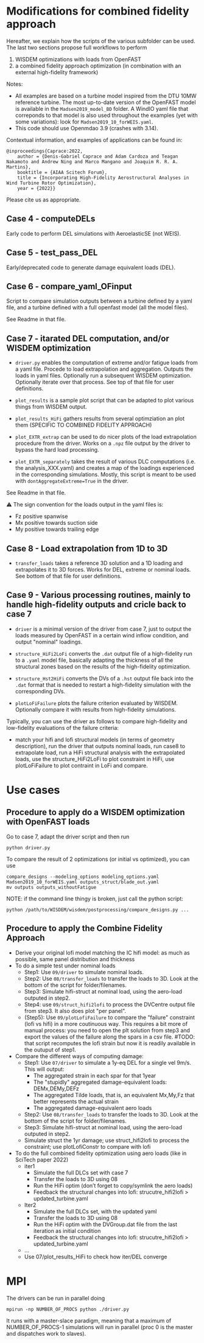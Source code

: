 
# Modifications for combined fidelity approach

Hereafter, we explain how the scripts of the various subfolder can be used. The last two sections propose full workflows to perform 
1. WISDEM optimizations with loads from OpenFAST
2. a combined fidelity approach optimization (in combination with an external high-fidelity framework)

Notes:
- All examples are based on a turbine model inspired from the DTU 10MW reference turbine. The most up-to-date version of the OpenFAST model is available in the `Madsen2019_model_BD` folder. A WindIO yaml file that correponds to that model is also used throughout the examples (yet with some variations): look for `Madsen2019_10_forWEIS.yaml`.
- This code should use Openmdao 3.9 (crashes with 3.14).


Contextual information, and examples of applications can be found in:
```
@inproceedings{Caprace:2022,
	author = {Denis-Gabriel Caprace and Adam Cardoza and Teagan Nakamoto and Andrew Ning and Marco Mangano and Joaquim R. R. A. Martins},
	booktitle = {AIAA Scitech Forum},
	title = {Incorporating High-Fidelity Aerostructural Analyses in Wind Turbine Rotor Optimization},
	year = {2022}}
```
Please cite us as appropriate.

## Case 4 - computeDELs

Early code to perform DEL simulations with AeroelasticSE (not WEIS).

## Case 5 - test_pass_DEL 

Early/deprecated code to generate damage equivalent loads (DEL).

## Case 6 - compare_yaml_OFinput

Script to compare simulation outputs between a turbine defined by a yaml file, and a turbine defined with a full openfast model (all the model files).

See Readme in that file.  

## Case 7 - itarated DEL computation, and/or WISDEM optimization

- `driver.py`  enables the computation of extreme and/or fatigue loads from a yaml file. Procede to load extrapolation and aggregation. Outputs the loads in yaml files. Optionally run a subsequent WISDEM optimization. Optionally iterate over that process.  See top of that file for user definitions.

- `plot_results` is a sample plot script that can be adapted to plot various things from WISDEM output.

- `plot_results_HiFi` gathers results from several optimziation an plot them (SPECIFIC TO COMBINED FIDELITY APPROACH)

- `plot_EXTR_extrap`  can be used to do nicer plots of the load extrapolation procedure from the driver. Works on a `.npz` file output by the driver to bypass the hard load processing.

- `plot_EXTR_separately`  takes the result of various DLC computations (i.e. the analysis_XXX.yaml) and creates a map of the loadings experienced in the corresponding simulations. Mostly, this script is meant to be used with `dontAggregateExtreme=True` in the driver.

See Readme in that file.  

:warning:  The sign convention for the loads output in the yaml files is:
  - Fz positive spanwise
  - Mx positive towards suction side
  - My positive towards trailing edge


## Case 8 - Load extrapolation from 1D to 3D

- `transfer_loads` takes a reference 3D solution and a 1D loading and extrapolates it to 3D forces. Works for DEL, extreme or nominal loads. See bottom of that file for user definitions. 


## Case 9 - Various processing routines, mainly to handle high-fidelity outputs and cricle back to case 7

- `driver` is a minimal version of the driver from case 7, just to output the loads measured by OpenFAST in a certain wind inflow condition, and output "nominal" loadings.

- `structure_HiFi2LoFi`  converts the `.dat` output file of a high-fidelity run to a `.yaml` model file, basically adapting the thickness of all the structural zones based on  the results of the high-fidelity optimization. 

- `structure_Hst2HiFi`  converts the DVs of a `.hst` output file back into the `.dat` format that is needed to restart a high-fidelity simulation with the corresponding DVs.

- `plotLoFiFailure` plots the failure criterion evaluated by WISDEM. Optionally compare it with results from high-fidelity simulations.


Typically, you can use the driver as follows to compare high-fidelity and low-fidelity evaluations of the failure criteria:
- match your hifi and lofi structural models (in terms of geometry description), run the driver that outputs nominal loads, run case8 to extrapolate load, run a HiFi structural analysis with the extrapolated loads, use the structure_HiFi2LoFi to plot constraint in HiFi, use plotLoFiFailure to plot contraint in LoFi and compare.


# Use cases

## Procedure to apply do a WISDEM optimization with OpenFAST loads


Go to case 7, adapt the driver script and then run
```
python driver.py
```


To compare the result of 2 optimizations (or initial vs optimized), you can use
```
compare_designs --modeling_options modeling_options.yaml Madsen2019_10_forWEIS.yaml outputs_struct/blade_out.yaml
mv outputs outputs_withoutFatigue
```

NOTE:
if the command line thingy is broken, just call the python script:
```
python /path/to/WISDEM/wisdem/postprocessing/compare_designs.py ...
```


## Procedure to apply the Combine Fidelity Approach

- Derive your original lofi model matching the IC hifi model: as much as possible, same panel distribution and thickness
- To do a simple test under nominal loads
    - Step1: Use `09/driver` to simulate nominal loads.
    - Step2: Use `08/transfer_loads` to transfer the loads to 3D. Look at the bottom of the script for folder/filenames.
    - Step3: Simulate hifi-struct at nominal load, using the aero-load outputed in step2.
    - Step4: use `09/struct_hifi2lofi` to process the DVCentre output file from step3. It also does plot "per panel". 
    - (Step5): Use `09/plotLofiFailure` to compare the "failure" constraint (lofi vs hifi) in a more coutinuous way. This requires a bit more of manual process: you need to open the plt solution from step3 and export the values of the failure along the spars in a csv file. #TODO: that script recomputes the lofi strain but now it is readily available in the outuput of step1.
- Compare the different ways of computing damage:
    - Step1: Use `07/driver` to simulate a 1y-eq DEL for a single vel 9m/s. This will output:
      - The aggregated strain in each spar for that 1year
      - The "stupidly" aggregated damage-equivalent loads: DEMx,DEMy,DEFz
      - The aggregated Tilde loads, that is, an equivalent Mx,My,Fz that better represents the actual strain
      - The aggregated damage-equivalent aero loads
    - Step2: Use `08/transfer_loads` to transfer the loads to 3D. Look at the bottom of the script for folder/filenames.
    - Step3: Simulate hifi-struct at nominal load, using the aero-load outputed in step2.
    - Simulate struct the 1yr damage; use struct_hifi2lofi to process the constraint; use plotLofiConstr to compare with lofi
- To do the full combined fidelity optimization using aero loads (like in SciTech paper 2022)
    - iter1
        - Simulate the full DLCs set with case 7
        - Transfer the loads to 3D using 08
        - Run the HiFi optim (don’t forget to copy/symlink the aero loads)
        - Feedback the structural changes into lofi: strucutre_hifi2lofi > updated_turbine.yaml
    - Iter2
        - Simulate the full DLCs set, with the updated yaml
        - Transfer the loads to 3D using 08
        - Run the HiFi optim with the DVGroup.dat file from the last iteration as initial condition
        - Feedback the structural changes into lofi: strucutre_hifi2lofi > updated_turbine.yaml
    - ...
    - Use 07/plot_results_HiFi to check how iter/DEL converge


# MPI

The drivers can be run in parallel doing 
```
mpirun -np NUMBER_OF_PROCS python ./driver.py    
```

It runs with a master-slace paradigm, meaning that a maximum of NUMBER_OF_PROCS-1 simulations will run in parallel (proc 0 is the master and dispatches work to slaves).